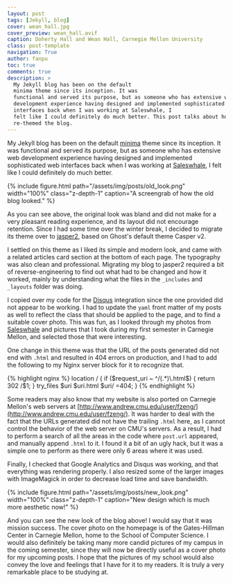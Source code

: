 ```yaml
---
layout: post
tags: [Jekyll, blog]
cover: wean_hall.jpg
cover_preview: wean_hall.avif
caption: Doherty Hall and Wean Hall, Carnegie Mellon University
class: post-template
navigation: True
author: fanpu
toc: true
comments: true
description: >
  My Jekyll blog has been on the default
  minima theme since its inception. It was
  functional and served its purpose, but as someone who has extensive web
  development experience having designed and implemented sophisticated web
  interfaces back when I was working at Saleswhale, I
  felt like I could definitely do much better. This post talks about how I
  re-themed the blog.
---
```

My Jekyll blog has been on the default
[minima](https://github.com/jekyll/minima) theme since its inception. It was
functional and served its purpose, but as someone who has extensive web
development experience having designed and implemented sophisticated web
interfaces back when I was working at [Saleswhale](https://saleswhale.com), I
felt like I could definitely do much better.


{% include figure.html path="/assets/img/posts/old_look.png" width="100%"
class="z-depth-1" caption="A screengrab of how the old blog looked." %}

As you can see above, the original look was bland and did not make for a very pleasant reading experience, and its layout did not encourage retention. Since I had some time over the winter break, I decided to migrate its theme over to [jasper2](https://github.com/jekyller/jasper2), based on Ghost's default theme Casper v2.


I settled on this theme as I liked its simple and modern look, and came with a related articles card section at the bottom of each page. The typography was also clean and professional. Migrating my blog to jasper2 required a bit of reverse-engineering to find out what had to be changed and how it worked, mainly by understanding what the files in the `_includes` and `_layouts` folder was doing.

I copied over my code for the [Disqus](https://disqus.com) integration since the one provided did not appear to be working. I had to update the `yaml` front matter of my posts as well to reflect the class that should be applied to the page, and to find a suitable cover photo. This was fun, as I looked through my photos from [Saleswhale](https://saleswhale.com) and pictures that I took during my first semester in Carnegie Mellon, and selected those that were interesting.

One change in this theme was that the URL of the posts generated did not end with `.html` and resulted in 404 errors on production, and I had to add the following to my Nginx server block for it to recognize that.

{% highlight nginx %}
location / {
  if ($request_uri ~ ^/(.*)\.html$) {
    return 302 /$1;
  }
  try_files $uri $uri.html $uri/ =404;
}
{% endhighlight %}

Some readers may also know that my website is also ported on Carnegie Mellon's web servers at [http://www.andrew.cmu.edu/user/fzeng/](http://www.andrew.cmu.edu/user/fzeng/). It was harder to deal with the fact that the URLs generated did not have the trailing `.html` here, as I cannot control the behavior of the web server on CMU's servers. As a result, I had to perform a search of all the areas in the code where `post.url` appeared, and manually append `.html` to it. I found it a bit of an ugly hack, but it was a simple one to perform as there were only 6 areas where it was used.

Finally, I checked that Google Analytics and Disqus was working, and that everything was rendering properly. I also resized some of the larger images with ImageMagick in order to decrease load time and save bandwidth.

{% include figure.html 
  path="/assets/img/posts/new_look.png" 
  width="100%"
  class="z-depth-1" 
  caption="New design which is much more aesthetic now!"
%}

And you can see the new look of the blog above! I would say that it was mission success. The cover photo on the homepage is of the Gates-Hillman Center in Carnegie Mellon, home to the School of Computer Science. I would also definitely be taking many more candid pictures of my campus in the coming semester, since they will now be directly useful as a cover photo for my upcoming posts. I hope that the pictures of my school would also convey the love and feelings that I have for it to my readers. It is truly a very remarkable place to be studying at.


